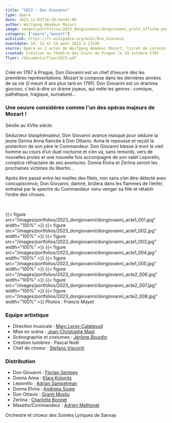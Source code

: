 ```yaml
---
title: "2023 : Don Giovanni"
type: opera
date: 2022-11-01T16:59:54+01:00
author: Wolfgang Amadeus Mozart
image: images/portfolios/2023_dongiovanni/dongiovanni_proto_affiche.png
category: ["opera","mozart"]
wikiLink: https://fr.wikipedia.org/wiki/Don_Giovanni
eventdate: 10, 12 et 14 août 2023 à 21h30
source: Opéra en 2 actes de Wolfgang Amadeus Mozart, livret de Lorenzo da Ponte
created: Création au théâtre des Etats de Prague le 29 octobre 1787
flyer: /documents/flyer2023.pdf
---
```


Créé en 1787 à Prague, Don Giovanni est un chef d’oeuvre dès les premières représentations. Mozart le compose dans les dernières années de sa vie (il meurt 4 ans plus tard en 1791). Don Giovanni est un dramma giocoso, c'est-à-dire un drame joyeux, qui mêle les genres : comique, pathétique, tragique, surnaturel...


### Une oeuvre considérée comme l'un des opéras majeurs de Mozart !

Séville au XVIIe siècle. 

Séducteur blasphémateur, Don Giovanni avance masqué pour séduire la jeune Donna Anna fiancée à Don Ottavio. Anna le repousse et reçoit la protection de son père le Commandeur. Don Giovanni blesse à mort le vieil homme au cours d’un duel nocturne et s’en va, sans remords, vers de nouvelles proies et une nouvelle fois accompagné de son valet Leporello, complice réfractaire de ses aventures. Donna Elvira et Zerlina seront les prochaines victimes du libertin...

Après être passé entre les mailles des filets, non sans s’en être délecté avec concupiscence, Don Giovanni, damné, brûlera dans les flammes de l’enfer, entrainé par le spectre du Commandeur venu venger sa fille et rétablir l’ordre des choses.


&nbsp;

{{< figure src="/images/portfolios/2023_dongiovanni/dongiovanni_acte1_001.jpg" width="100%" >}}
{{< figure src="/images/portfolios/2023_dongiovanni/dongiovanni_acte1_002.jpg" width="100%" >}}
{{< figure src="/images/portfolios/2023_dongiovanni/dongiovanni_acte1_003.jpg" width="100%" >}}
{{< figure src="/images/portfolios/2023_dongiovanni/dongiovanni_acte1_004.jpg" width="100%" >}}
{{< figure src="/images/portfolios/2023_dongiovanni/dongiovanni_acte1_005.jpg" width="100%" >}}
{{< figure src="/images/portfolios/2023_dongiovanni/dongiovanni_acte2_006.jpg" width="100%" >}}
{{< figure src="/images/portfolios/2023_dongiovanni/dongiovanni_acte2_007.jpg" width="100%" >}}
{{< figure src="/images/portfolios/2023_dongiovanni/dongiovanni_acte2_008.jpg" width="100%" >}}
*Photos : Francis Mayet*


### Equipe artistique


- Direction musicale : [Marc Leroy-Calatayud](/artists/marc_leroy-calatayud/)
- Mise en scène : [Jean-Christophe Mast](/artists/jean-christophe_mast/)
- Scénographie et costumes : [Jérôme Bourdin](/artists/jerome_bourdin/)
- Création lumières : Pascal Noël
- Chef de choeur : [Stefano Visconti](/artists/stefano_visconti/)


### Distribution

- Don Giovanni : [Florian Sempey](/artists/florian_sempey/)
- Donna Anna : [Klara Kolonits](/artists/klara_kolonits/)
- Leporello : [Adrian Sampetrean](/artists/adrian_sampetrean/)
- Donna Elvira : [Andreea Soare](/artists/andreea_soare/)
- Don Ottavio : [Granit Musliu](/artists/granit_musliu/)
- Zerlina : [Charlotte Bonnet](/artists/charlotte_bonnet/)
- Masetto/Commandeur : [Adrien Mathonat](/artists/adrien_mathonat/)


Orchestre et choeur des Soirées Lyriques de Sanxay
